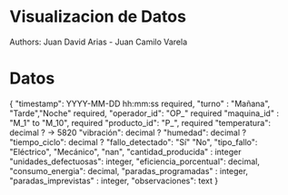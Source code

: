 # Visualizacion de Datos

Authors: Juan David Arias - Juan Camilo Varela


# Datos
{
    "timestamp": YYYY-MM-DD hh:mm:ss required,
    "turno" : "Mañana", "Tarde","Noche" required,
    "operador_id": "OP_" required
    "maquina_id" : "M_1" to "M_10", required
    "producto_id": "P_", required
    "temperatura": decimal ? -> 5820
    "vibración": decimal ?
    "humedad": decimal ?
    "tiempo_ciclo": decimal ?
    "fallo_detectado": "Sí" "No",
    "tipo_fallo": "Eléctrico", "Mecánico", "nan",
    "cantidad_producida" : integer
    "unidades_defectuosas": integer,
    "eficiencia_porcentual": decimal,
    "consumo_energia": decimal,
    "paradas_programadas" : integer,
    "paradas_imprevistas" : integer,
    "observaciones": text
}
